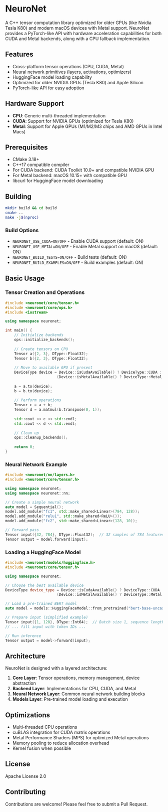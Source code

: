# NeuroNet

A C++ tensor computation library optimized for older GPUs (like Nvidia Tesla K80) and modern macOS devices with Metal support. NeuroNet provides a PyTorch-like API with hardware acceleration capabilities for both CUDA and Metal backends, along with a CPU fallback implementation.

## Features

- Cross-platform tensor operations (CPU, CUDA, Metal)
- Neural network primitives (layers, activations, optimizers)
- HuggingFace model loading capability
- Optimized for older NVIDIA GPUs (Tesla K80) and Apple Silicon
- PyTorch-like API for easy adoption

## Hardware Support

- **CPU**: Generic multi-threaded implementation
- **CUDA**: Support for NVIDIA GPUs (optimized for Tesla K80)
- **Metal**: Support for Apple GPUs (M1/M2/M3 chips and AMD GPUs in Intel Macs)

## Prerequisites

- CMake 3.18+
- C++17 compatible compiler
- For CUDA backend: CUDA Toolkit 10.0+ and compatible NVIDIA GPU
- For Metal backend: macOS 10.15+ with compatible GPU
- libcurl for HuggingFace model downloading

## Building

```bash
mkdir build && cd build
cmake ..
make -j$(nproc)
```

### Build Options

- `NEURONET_USE_CUDA=ON/OFF` - Enable CUDA support (default: ON)
- `NEURONET_USE_METAL=ON/OFF` - Enable Metal support on macOS (default: ON)
- `NEURONET_BUILD_TESTS=ON/OFF` - Build tests (default: ON)
- `NEURONET_BUILD_EXAMPLES=ON/OFF` - Build examples (default: ON)

## Basic Usage

### Tensor Creation and Operations

```cpp
#include <neuronet/core/tensor.h>
#include <neuronet/core/ops.h>
#include <iostream>

using namespace neuronet;

int main() {
    // Initialize backends
    ops::initialize_backends();
    
    // Create tensors on CPU
    Tensor a({2, 3}, DType::Float32);
    Tensor b({2, 3}, DType::Float32);
    
    // Move to available GPU if present
    DeviceType device = Device::isCudaAvailable() ? DeviceType::CUDA : 
                       (Device::isMetalAvailable() ? DeviceType::Metal : DeviceType::CPU);
    
    a = a.to(device);
    b = b.to(device);
    
    // Perform operations
    Tensor c = a + b;
    Tensor d = a.matmul(b.transpose(0, 1));
    
    std::cout << c << std::endl;
    std::cout << d << std::endl;
    
    // Clean up
    ops::cleanup_backends();
    
    return 0;
}
```

### Neural Network Example

```cpp
#include <neuronet/nn/layers.h>
#include <neuronet/core/tensor.h>

using namespace neuronet;
using namespace neuronet::nn;

// Create a simple neural network
auto model = Sequential();
model.add_module("fc1", std::make_shared<Linear>(784, 128));
model.add_module("relu1", std::make_shared<ReLU>());
model.add_module("fc2", std::make_shared<Linear>(128, 10));

// Forward pass
Tensor input({32, 784}, DType::Float32);  // 32 samples of 784 features (e.g., MNIST)
Tensor output = model.forward(input);
```

### Loading a HuggingFace Model

```cpp
#include <neuronet/models/huggingface.h>
#include <neuronet/core/tensor.h>

using namespace neuronet;

// Choose the best available device
DeviceType device_type = Device::isCudaAvailable() ? DeviceType::CUDA : 
                       (Device::isMetalAvailable() ? DeviceType::Metal : DeviceType::CPU);

// Load a pre-trained BERT model
auto model = models::HuggingFaceModel::from_pretrained("bert-base-uncased", "", device_type);

// Prepare input (simplified example)
Tensor input({1, 128}, DType::Int64);  // Batch size 1, sequence length 128
// ... fill input with token IDs ...

// Run inference
Tensor output = model->forward(input);
```

## Architecture

NeuroNet is designed with a layered architecture:

1. **Core Layer**: Tensor operations, memory management, device abstraction
2. **Backend Layer**: Implementations for CPU, CUDA, and Metal
3. **Neural Network Layer**: Common neural network building blocks
4. **Models Layer**: Pre-trained model loading and execution

## Optimizations

- Multi-threaded CPU operations
- cuBLAS integration for CUDA matrix operations
- Metal Performance Shaders (MPS) for optimized Metal operations
- Memory pooling to reduce allocation overhead
- Kernel fusion when possible

## License

Apache License 2.0

## Contributing

Contributions are welcome! Please feel free to submit a Pull Request.
